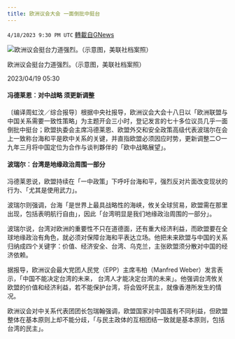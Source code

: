 ```yaml
---
title: 欧洲议会大会 一面倒批中挺台
---
```

`4/18/2023 9:30 PM UTC` [轉載自GNews](https://gnews.org/articles/1238359)


![欧洲议会挺台力道强烈。（示意图，美联社档案照）](https://img.ltn.com.tw/Upload/news/600/2023/04/19/132.jpg "欧洲议会挺台力道强烈。（示意图，美联社档案照）")

欧洲议会挺台力道强烈。（示意图，美联社档案照）

2023/04/19 05:30

#### 冯德莱恩︰对中战略 须更新调整

〔编译周虹汶／综合报导〕根据中央社报导，欧洲议会大会十八日以「欧洲联盟与中国关系需要一致性策略」为主题开会三小时，登记发言的七十多位议员几乎一面倒批中挺台；欧盟执委会主席冯德莱恩、欧盟外交和安全政策高级代表波瑞尔在会上一致称台海和平是欧中关系的关键，并直指欧盟必须因应时势，更新调整二○一九年三月将中国定位为合作与谈判夥伴的「欧中战略展望」。

#### 波瑞尔︰台湾是地缘政治周围一部分

冯德莱恩说，欧盟持续在「一中政策」下呼吁台海和平，强烈反对片面改变现状的行为、「尤其是使用武力」。

波瑞尔则强调，台海「是世界上最具战略性的海峡，攸关全球贸易，欧盟需在那里出现，包括表明航行自由」，因此「台湾明显是我们地缘政治周围的一部分」。

波瑞尔说，台湾对欧洲的重要性不只在道德面，还有重大经济利益，而欧盟要在全球地缘政治有角色，就必须对保障台海和平表达立场。他把未来欧盟与中国的关系归纳成四个关键字：价值、经济安全、台湾、乌克兰，主张欧盟须分散对中国的经济依赖。

据报导，欧洲议会最大党团人民党（EPP）主席韦柏（Manfred Weber）发言表示，「中国不能决定台湾的未来， 台湾人才能决定台湾的未来」。他强调台湾攸关欧盟的价值和经济利益，若不能保护台湾，将会毁坏民主，就像香港所发生的情况。

欧洲议会对中关系代表团团长包瑞翰强调，欧盟国家对中国虽有不同利益，但欧盟整体在基本原则上却不能分歧，「与民主政体的互相团结一致就是基本原则，包括台湾的民主」。

